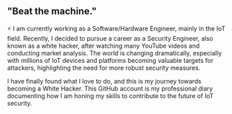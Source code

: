 ## "Beat the machine."

⚡ I am currently working as a Software/Hardware Engineer, mainly in the IoT field. Recently, I decided to pursue a career as a Security Engineer, also known as a white hacker, after watching many YouTube videos and conducting market analysis. The world is changing dramatically, especially with millions of IoT devices and platforms becoming valuable targets for attackers, highlighting the need for more robust security measures.

I have finally found what I love to do, and this is my journey towards becoming a White Hacker. This GitHub account is my professional diary documenting how I am honing my skills to contribute to the future of IoT security.
